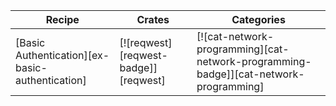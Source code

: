 | Recipe | Crates | Categories |
|--------|--------|------------|
| [Basic Authentication][ex-basic-authentication] | [![reqwest][reqwest-badge]][reqwest] | [![cat-network-programming][cat-network-programming-badge]][cat-network-programming] |

